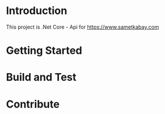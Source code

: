# Introduction
This project is .Net Core - Api 
for https://www.sametkabay.com


# Getting Started


# Build and Test


# Contribute
